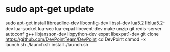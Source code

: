 # sudo apt-get update
sudo apt-get install libreadline-dev libconfig-dev libssl-dev lua5.2 liblua5.2-dev lua-socket lua-sec lua-expat libevent-dev make unzip git redis-server autoconf g++ libjansson-dev libpython-dev expat libexpat1-dev
git clone https://github.com/DevPointTeam/DevPoint
cd DevPoint
chmod +x launch.sh
./launch.sh install
./launch.sh
